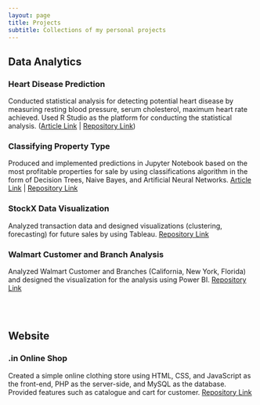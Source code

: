 ```yaml
---
layout: page
title: Projects
subtitle: Collections of my personal projects
---
```


## Data Analytics <br /> 
### Heart Disease Prediction
Conducted statistical analysis for detecting potential heart disease by measuring resting blood pressure, serum cholesterol, maximum heart rate achieved. Used R Studio as the platform for conducting the statistical analysis. ([Article Link](https://alvianpratama00.github.io/portfolio/2022-03-10-Heart-Disease-Prediction-Using-RStudio/) | [Repository Link](https://github.com/alvianpratama00/HeartDiseasePrediction_UsingRStudio)) <br />

### Classifying Property Type
Produced and implemented predictions in Jupyter Notebook based on the most profitable properties for sale by using classifications algorithm in the form of Decision Trees, Naive Bayes, and Artificial Neural Networks. [Article Link](https://alvianpratama00.github.io/portfolio/2022-02-20-Analyze-Property-Type/) | [Repository Link](https://github.com/alvianpratama00/ClassifyingPropertyType_UsingJupyterNotebook) <br />

### StockX Data Visualization
Analyzed transaction data and designed visualizations (clustering, forecasting) for future sales by using Tableau. [Repository Link](https://github.com/alvianpratama00/TableauDataVisualization_StockXDataContest2019) <br />

### Walmart Customer and Branch Analysis
Analyzed Walmart Customer and Branches (California, New York, Florida) and designed the visualization for the analysis using Power BI. [Repository Link](https://github.com/alvianpratama00/WalmartAnalysis_UsingPowerBI) <br />

<br /> <br /> 

## Website
### .in Online Shop
Created a simple online clothing store using HTML, CSS, and JavaScript as the front-end, PHP as the server-side, and MySQL as the database. Provided features such as catalogue and cart for customer. [Repository Link](https://github.com/alvianpratama00/.inOnlineShop_WebProjectUsingPHP) <br />

